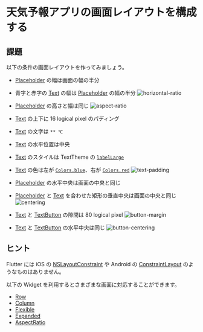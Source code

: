 # 天気予報アプリの画面レイアウトを構成する

## 課題

以下の条件の画面レイアウトを作ってみましょう。

- [Placeholder] の幅は画面の幅の半分
- 青字と赤字の [Text] の幅は [Placeholder] の幅の半分
  ![horizontal-ratio]

- [Placeholder] の高さと幅は同じ
  ![aspect-ratio]

- [Text] の上下に 16 logical pixel のパディング
- [Text] の文字は `** ℃`
- [Text] の水平位置は中央
- [Text] のスタイルは TextTheme の [`labelLarge`]
- [Text] の色は左が [`Colors.blue`]、右が [`Colors.red`]
  ![text-padding]

- [Placeholder] の水平中央は画面の中央と同じ
- [Placeholder] と [Text] を合わせた矩形の垂直中央は画面の中央と同じ
  ![centering]

- [Text] と [TextButton] の隙間は 80 logical pixel
  ![button-margin]

- [Text] と [TextButton] の水平中央は同じ
  ![button-centering]

## ヒント

Flutter には iOS の [NSLayoutConstraint] や Android の [ConstraintLayout] のようなものはありません。

以下の Widget を利用するとさまざまな画面に対応することができます。

- [Row]
- [Column]
- [Flexible]
- [Expanded]
- [AspectRatio]

<!-- Links -->

[horizontal-ratio]: https://github.com/yumemi-inc/flutter-training-template/blob/main/docs/sessions/images/layout/horizontal-ratio.png?raw=true

[aspect-ratio]: https://github.com/yumemi-inc/flutter-training-template/blob/main/docs/sessions/images/layout/aspect-ratio.png?raw=true

[text-padding]: https://github.com/yumemi-inc/flutter-training-template/blob/main/docs/sessions/images/layout/text-padding.png?raw=true

[centering]: https://github.com/yumemi-inc/flutter-training-template/blob/main/docs/sessions/images/layout/centering.png?raw=true

[button-margin]: https://github.com/yumemi-inc/flutter-training-template/blob/main/docs/sessions/images/layout/button-margin.png?raw=true

[button-centering]: https://github.com/yumemi-inc/flutter-training-template/blob/main/docs/sessions/images/layout/button-centering.png?raw=true

[Placeholder]: https://api.flutter.dev/flutter/widgets/Placeholder-class.html

[Text]: https://api.flutter.dev/flutter/widgets/Text-class.html

[`labelLarge`]: https://api.flutter.dev/flutter/material/TextTheme/labelLarge.html

[`Colors.blue`]: https://api.flutter.dev/flutter/material/Colors/blue-constant.html

[`Colors.red`]: https://api.flutter.dev/flutter/material/Colors/red-constant.html

[TextButton]: https://api.flutter.dev/flutter/material/TextButton-class.html

[NSLayoutConstraint]: https://developer.apple.com/documentation/uikit/nslayoutconstraint

[ConstraintLayout]: https://developer.android.com/develop/ui/views/layout/constraint-layout

[Row]: https://api.flutter.dev/flutter/widgets/Row-class.html

[Column]: https://api.flutter.dev/flutter/widgets/Column-class.html

[Flexible]: https://api.flutter.dev/flutter/widgets/Flexible-class.html

[Expanded]: https://api.flutter.dev/flutter/widgets/Expanded-class.html

[AspectRatio]: https://api.flutter.dev/flutter/widgets/AspectRatio-class.html
